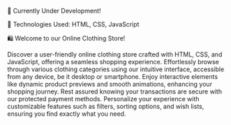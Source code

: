 👋 Currently Under Development!

🚀 Technologies Used: HTML, CSS, JavaScript

🛍️ Welcome to our Online Clothing Store!

Discover a user-friendly online clothing store crafted with HTML, CSS, and JavaScript, offering a seamless shopping experience. Effortlessly browse through various clothing categories using our intuitive interface, accessible from any device, be it desktop or smartphone. Enjoy interactive elements like dynamic product previews and smooth animations, enhancing your shopping journey. Rest assured knowing your transactions are secure with our protected payment methods. Personalize your experience with customizable features such as filters, sorting options, and wish lists, ensuring you find exactly what you need.


